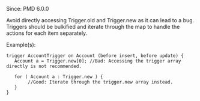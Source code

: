 Since: PMD 6.0.0

Avoid directly accessing Trigger.old and Trigger.new as it can lead to a bug. Triggers should be bulkified and iterate through the map to handle the actions for each item separately.

Example(s):
```
trigger AccountTrigger on Account (before insert, before update) {
   Account a = Trigger.new[0]; //Bad: Accessing the trigger array directly is not recommended.

   for ( Account a : Trigger.new ) {
        //Good: Iterate through the trigger.new array instead.
   }
}
```
